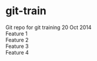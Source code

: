 git-train
=========

Git repo for git training 20 Oct 2014 <br>
Feature 1 <br>
Feature 2 <br>
Feature 3 <br>
Feature 4 <br>